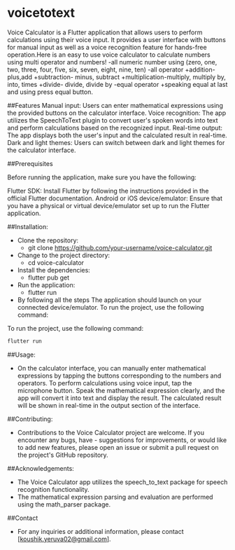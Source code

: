 # voicetotext
Voice Calculator is a Flutter application that allows users to perform calculations using their voice input. It provides a user interface with buttons for manual input as well as a voice recognition feature for hands-free operation.Here is an easy to use voice calculator to calculate numbers using multi operator and numbers! -all numeric number using (zero, one, two, three, four, five, six, seven, eight, nine, ten) -all operator +addition-plus,add +subtraction- minus, subtract +multiplication-multiply, multiply by, into, times +divide- divide, divide by -equal operator +speaking equal at last and using press equal button.

##Features
Manual input: Users can enter mathematical expressions using the provided buttons on the calculator interface.
Voice recognition: The app utilizes the SpeechToText plugin to convert user's spoken words into text and perform calculations based on the recognized input.
Real-time output: The app displays both the user's input and the calculated result in real-time.
Dark and light themes: Users can switch between dark and light themes for the calculator interface.

##Prerequisites

Before running the application, make sure you have the following:

Flutter SDK: Install Flutter by following the instructions provided in the official Flutter documentation.
Android or iOS device/emulator: Ensure that you have a physical or virtual device/emulator set up to run the Flutter application.

##Installation:
- Clone the repository:
    - git clone https://github.com/your-username/voice-calculator.git
- Change to the project directory:
    - cd voice-calculator
- Install the dependencies:
    - flutter pub get
 - Run the application:
    - flutter run
- By following all the steps The application should launch on your connected device/emulator.
  To run the project, use the following command:


To run the project, use the following command:

```bash
flutter run
```

##Usage:
- On the calculator interface, you can manually enter mathematical expressions by tapping the 
  buttons corresponding to the numbers and operators.
  To perform calculations using voice input, tap the microphone button. Speak the mathematical 
  expression clearly, and the app will convert it into text and display the result.
  The calculated result will be shown in real-time in the output section of the interface.

##Contributing:
- Contributions to the Voice Calculator project are welcome. If you encounter any bugs, have - 
  suggestions for improvements, or would like to add new features, please open an issue or 
  submit a pull request on the project's GitHub repository.

##Acknowledgements:
- The Voice Calculator app utilizes the speech_to_text package for speech recognition 
  functionality.
- The mathematical expression parsing and evaluation are performed using the math_parser 
  package.

##Contact
- For any inquiries or additional information, please contact [koushik.yeruva02@gmail.com].

